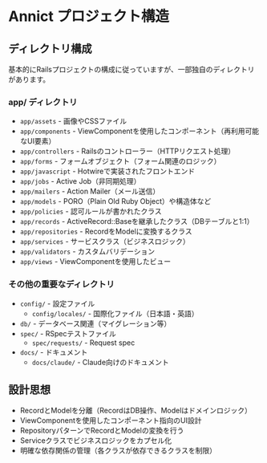 # Annict プロジェクト構造

## ディレクトリ構成

基本的にRailsプロジェクトの構成に従っていますが、一部独自のディレクトリがあります。

### app/ ディレクトリ

- `app/assets` - 画像やCSSファイル
- `app/components` - ViewComponentを使用したコンポーネント（再利用可能なUI要素）
- `app/controllers` - Railsのコントローラー（HTTPリクエスト処理）
- `app/forms` - フォームオブジェクト（フォーム関連のロジック）
- `app/javascript` - Hotwireで実装されたフロントエンド
- `app/jobs` - Active Job（非同期処理）
- `app/mailers` - Action Mailer（メール送信）
- `app/models` - PORO（Plain Old Ruby Object）や構造体など
- `app/policies` - 認可ルールが書かれたクラス
- `app/records` - ActiveRecord::Baseを継承したクラス（DBテーブルと1:1）
- `app/repositories` - RecordをModelに変換するクラス
- `app/services` - サービスクラス（ビジネスロジック）
- `app/validators` - カスタムバリデーション
- `app/views` - ViewComponentを使用したビュー

### その他の重要なディレクトリ

- `config/` - 設定ファイル
  - `config/locales/` - 国際化ファイル（日本語・英語）
- `db/` - データベース関連（マイグレーション等）
- `spec/` - RSpecテストファイル
  - `spec/requests/` - Request spec
- `docs/` - ドキュメント
  - `docs/claude/` - Claude向けのドキュメント

## 設計思想

- RecordとModelを分離（RecordはDB操作、Modelはドメインロジック）
- ViewComponentを使用したコンポーネント指向のUI設計
- RepositoryパターンでRecordとModelの変換を行う
- Serviceクラスでビジネスロジックをカプセル化
- 明確な依存関係の管理（各クラスが依存できるクラスを制限）
